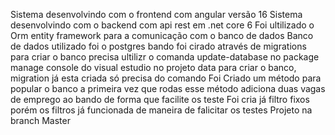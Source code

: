Sistema desenvolvindo com o frontend com angular versão 16
Sistema desenvolvindo com o backend com api rest em .net core 6
Foi ultilizado o Orm entity framework para a comunicação com o banco de dados
Banco de dados utilizado foi o postgres
bando foi cirado através de migrations para criar o banco
precisa ultilizr o comanda update-database no package manage console do visual estudio no projeto data
para criar o banco, migration já esta criada só precisa do comando
Foi Criado um método para popular o banco a primeira vez que rodas esse método adiciona duas vagas de emprego ao bando de forma que facilite os teste
Foi cria já filtro fixos porém os filtros já funcionada de maneira de falicitar os testes
Projeto na branch Master
